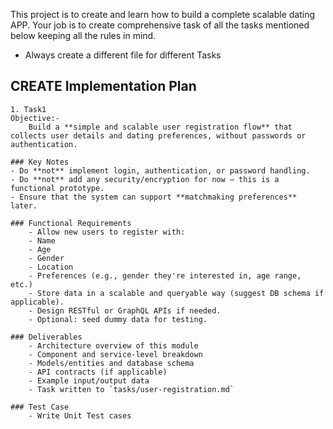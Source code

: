 This project is to create and learn how to build a complete scalable dating APP. Your job is to create comprehensive task of all the tasks mentioned below keeping all the rules in mind.
- Always create a different file for different Tasks

## CREATE Implementation Plan
    1. Task1
    Objective:- 
        Build a **simple and scalable user registration flow** that collects user details and dating preferences, without passwords or authentication.

    ### Key Notes
    - Do **not** implement login, authentication, or password handling.
    - Do **not** add any security/encryption for now — this is a functional prototype.
    - Ensure that the system can support **matchmaking preferences** later.

    ### Functional Requirements
        - Allow new users to register with:
        - Name
        - Age
        - Gender
        - Location
        - Preferences (e.g., gender they're interested in, age range, etc.)
        - Store data in a scalable and queryable way (suggest DB schema if applicable).
        - Design RESTful or GraphQL APIs if needed.
        - Optional: seed dummy data for testing.

    ### Deliverables
        - Architecture overview of this module
        - Component and service-level breakdown
        - Models/entities and database schema
        - API contracts (if applicable)
        - Example input/output data
        - Task written to `tasks/user-registration.md`

    ### Test Case
        - Write Unit Test cases

